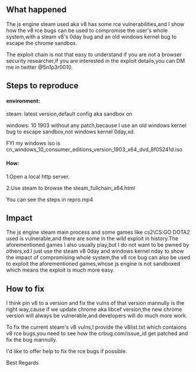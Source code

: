 ## What happened

The js engine steam used aka v8 has some rce vulnerabilities,and I show how the v8 rce bugs can be used to compromise the user's whole system,with a steam v8's 0day bug and an old windows kernel bug to escape the chrome sandbox.

The exploit chain is not that easy to understand if you are not a browser security researcher,if you are interested in the exploit details,you can DM me in twitter @5n1p3r0010.

## Steps to reproduce

#### environment:

steam: latest version,default config aka sandbox on

windows:  10 1903 without any patch,because I use an old windows kernel bug to escape sandbox,not windows kernel 0day,xd.

FYI my windows iso is cn_windows_10_consumer_editions_version_1903_x64_dvd_8f05241d.iso

#### How:

1.Open a local http server.

2.Use steam to browse the steam_fullchain_x64.html

You can see the steps in repro.mp4

## Impact

The js engine steam main process and some games like cs2\CS:GO DOTA2 used is vulnerable,and there are some in the wild exploit in history.The aforementioned games I also usually play,but I do not want to be pwned by others,xd.I just use the steam v8 0day and windows kernel nday to show the impact of compromising whole system,the v8 rce bug can also be used to exploit the aforementioned games,whose js engine is not sandboxed which means the exploit is much more easy.

## How to fix

I think pin v8 to a version and fix the vulns of that version mannully is the right way,cause if we update chrome aka libcef version,the new chrome version will always be vulnerable,and developers will do much more work.

To fix the current steam's v8 vulns,I provide the v8list.txt which contaions v8 rce bugs,you need to see how the crbug.com/issue_id get patched and fix the bug mannully.

I'd like to offer help to fix the rce bugs if possible.



Best Regards